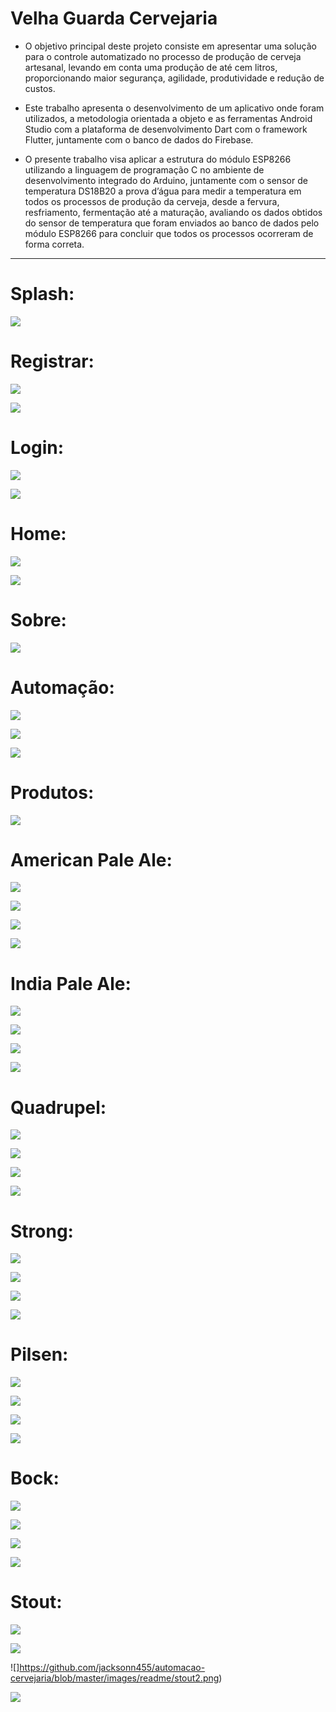 Velha Guarda Cervejaria
===============================================

 - O objetivo principal deste projeto consiste em apresentar uma solução para o controle
automatizado no processo de produção de cerveja artesanal, levando em conta uma produção
de até cem litros, proporcionando maior segurança, agilidade, produtividade e redução de
custos. 

- Este trabalho apresenta o desenvolvimento de um aplicativo onde foram utilizados, a
metodologia orientada a objeto e as ferramentas Android Studio com a plataforma de
desenvolvimento Dart com o framework Flutter, juntamente com o banco de dados do
Firebase. 

- O presente trabalho visa aplicar a estrutura do módulo ESP8266 utilizando a
linguagem de programação C no ambiente de desenvolvimento integrado do Arduino,
juntamente com o sensor de temperatura DS18B20 a prova d’água para medir a temperatura
em todos os processos de produção da cerveja, desde a fervura, resfriamento, fermentação até
a maturação, avaliando os dados obtidos do sensor de temperatura que foram enviados ao
banco de dados pelo módulo ESP8266 para concluir que todos os processos ocorreram de
forma correta.

--------------------

 Splash:
=====================
 ![](https://github.com/jacksonn455/automacao-cervejaria/blob/master/images/readme/splash.png)
 
  Registrar:
=====================
 ![](https://github.com/jacksonn455/automacao-cervejaria/blob/master/images/readme/registro.png)
 
 ![](https://github.com/jacksonn455/automacao-cervejaria/blob/master/images/readme/registro1.png)
 
  Login:
=====================
 ![](https://github.com/jacksonn455/automacao-cervejaria/blob/master/images/readme/login.png)
 
 ![](https://github.com/jacksonn455/automacao-cervejaria/blob/master/images/readme/login1.png)
 
  Home:
=====================
 ![](https://github.com/jacksonn455/automacao-cervejaria/blob/master/images/readme/home.png)
 
 ![](https://github.com/jacksonn455/automacao-cervejaria/blob/master/images/readme/menu.png)

 Sobre:
=====================
 ![](https://github.com/jacksonn455/automacao-cervejaria/blob/master/images/readme/sobre.png)
 
  Automação:
=============================================== 

 ![](https://github.com/jacksonn455/automacao-cervejaria/blob/master/images/readme/automacao.png)
 
 ![](https://github.com/jacksonn455/automacao-cervejaria/blob/master/images/readme/freezer.png)
 
 ![](https://github.com/jacksonn455/automacao-cervejaria/blob/master/images/readme/geladeira.png)

 Produtos:
=====================
 ![](https://github.com/jacksonn455/automacao-cervejaria/blob/master/images/readme/menu-prod1.png)
 

 American Pale Ale:
=============================================== 

 ![](https://github.com/jacksonn455/automacao-cervejaria/blob/master/images/readme/apa1.png)
 
 ![](https://github.com/jacksonn455/automacao-cervejaria/blob/master/images/readme/apa2.png)
 
 ![](https://github.com/jacksonn455/automacao-cervejaria/blob/master/images/readme/apa3.png)
 
 ![](https://github.com/jacksonn455/automacao-cervejaria/blob/master/images/readme/apa4.pngg)
 
 India Pale Ale:
=============================================== 

 ![](https://github.com/jacksonn455/automacao-cervejaria/blob/master/images/readme/ipa1.png)
 
 ![](https://github.com/jacksonn455/automacao-cervejaria/blob/master/images/readme/ipa2.png)
 
 ![](https://github.com/jacksonn455/automacao-cervejaria/blob/master/images/readme/ipa3.png)
 
 ![](https://github.com/jacksonn455/automacao-cervejaria/blob/master/images/readme/ipa4.png)
 
  Quadrupel:
=============================================== 

 ![](https://github.com/jacksonn455/automacao-cervejaria/blob/master/images/readme/quad1.png)
 
 ![](https://github.com/jacksonn455/automacao-cervejaria/blob/master/images/readme/quad2.png)
 
 ![](https://github.com/jacksonn455/automacao-cervejaria/blob/master/images/readme/quad3.png)
 
 ![](https://github.com/jacksonn455/automacao-cervejaria/blob/master/images/readme/quad4.png)
 
  Strong:
=============================================== 

 ![](https://github.com/jacksonn455/automacao-cervejaria/blob/master/images/readme/strong1.png)
 
 ![](https://github.com/jacksonn455/automacao-cervejaria/blob/master/images/readme/strong2.png)
 
 ![](https://github.com/jacksonn455/automacao-cervejaria/blob/master/images/readme/strong3.png)
 
 ![](https://github.com/jacksonn455/automacao-cervejaria/blob/master/images/readme/strong4.png)
 
   Pilsen:
=============================================== 

 ![](https://github.com/jacksonn455/automacao-cervejaria/blob/master/images/readme/pilsen1.png)
 
 ![](https://github.com/jacksonn455/automacao-cervejaria/blob/master/images/readme/pilsen2.png)
 
 ![](https://github.com/jacksonn455/automacao-cervejaria/blob/master/images/readme/pilsen3.png)
 
 ![](https://github.com/jacksonn455/automacao-cervejaria/blob/master/images/readme/pilsen4.png)
 
   Bock:
=============================================== 

 ![](https://github.com/jacksonn455/automacao-cervejaria/blob/master/images/readme/bock3.png)
 
 ![](https://github.com/jacksonn455/automacao-cervejaria/blob/master/images/readme/bock2.png)
 
 ![](https://github.com/jacksonn455/automacao-cervejaria/blob/master/images/readme/bock.png)
 
 ![](https://github.com/jacksonn455/automacao-cervejaria/blob/master/images/readme/bock1.png)
 
   Stout:
=============================================== 

 ![](https://github.com/jacksonn455/automacao-cervejaria/blob/master/images/readme/stout.png)
 
 ![](https://github.com/jacksonn455/automacao-cervejaria/blob/master/images/readme/stout1.png)
 
 ![]https://github.com/jacksonn455/automacao-cervejaria/blob/master/images/readme/stout2.png)
 
 ![](https://github.com/jacksonn455/automacao-cervejaria/blob/master/images/readme/stout3.png)
 
